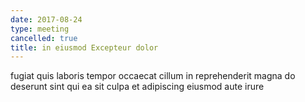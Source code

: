 ```yaml
---
date: 2017-08-24
type: meeting
cancelled: true
title: in eiusmod Excepteur dolor
---
```

fugiat quis laboris tempor occaecat cillum in reprehenderit magna do deserunt sint qui ea sit culpa et adipiscing eiusmod aute irure